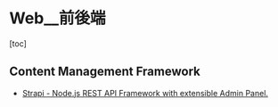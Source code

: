 # Web__前後端

[toc]
<!-- toc --> 

## Content Management Framework

- [Strapi - Node.js REST API Framework with extensible Admin Panel.](https://strapi.io/)
